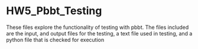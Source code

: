 # HW5_Pbbt_Testing
These files explore the functionality of testing with pbbt. The files included are the input, and output files for the testing, a text file used in testing, and a python file that is checked for execution
